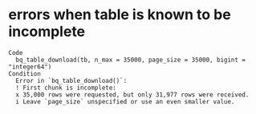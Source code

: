 # errors when table is known to be incomplete

    Code
      bq_table_download(tb, n_max = 35000, page_size = 35000, bigint = "integer64")
    Condition
      Error in `bq_table_download()`:
      ! First chunk is incomplete:
      x 35,000 rows were requested, but only 31,977 rows were received.
      i Leave `page_size` unspecified or use an even smaller value.


